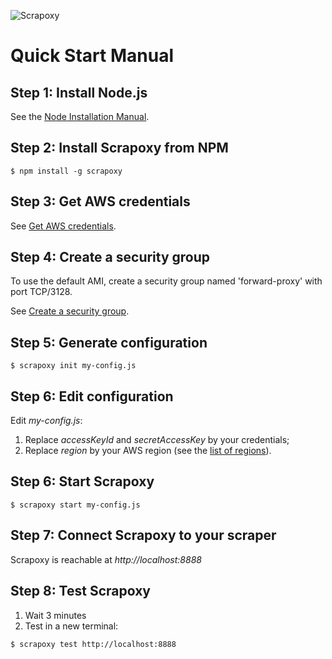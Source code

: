 ![Scrapoxy](https://raw.githubusercontent.com/fabienvauchelles/scrapoxy/master/docs/logo.png)


# Quick Start Manual

## Step 1: Install Node.js

See the [Node Installation Manual](https://github.com/nodejs/node-v0.x-archive/wiki/installing-Node.js-via-package-manager).


## Step 2: Install Scrapoxy from NPM

```
$ npm install -g scrapoxy
```


## Step 3: Get AWS credentials

See [Get AWS credentials](tutorials/aws/get_credentials/README.md).


## Step 4: Create a security group

To use the default AMI, create a security group named 'forward-proxy' with port TCP/3128. 

See [Create a security group](tutorials/aws/create_security_group/README.md).


## Step 5: Generate configuration

```
$ scrapoxy init my-config.js
```


## Step 6: Edit configuration 

Edit *my-config.js*:

1. Replace *accessKeyId* and *secretAccessKey* by your credentials;
2. Replace *region* by your AWS region (see the [list of regions](http://docs.aws.amazon.com/general/latest/gr/rande.html)).


## Step 6: Start Scrapoxy

```
$ scrapoxy start my-config.js
```


## Step 7: Connect Scrapoxy to your scraper

Scrapoxy is reachable at *http://localhost:8888*


## Step 8: Test Scrapoxy

1. Wait 3 minutes
2. Test in a new terminal:

```
$ scrapoxy test http://localhost:8888
```
